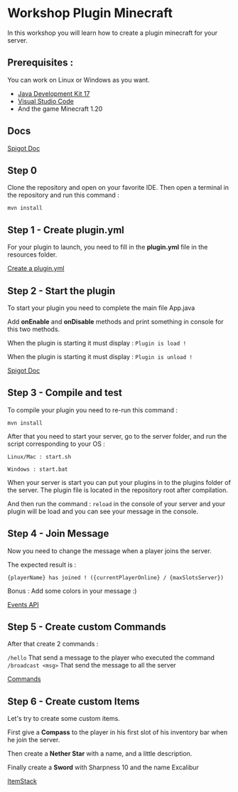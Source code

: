# Workshop Plugin Minecraft

In this workshop you will learn how to create a plugin minecraft for your server.

## Prerequisites :
You can work on Linux or Windows as you want.

- [Java Development Kit 17](https://www.oracle.com/java/technologies/javase/jdk17-archive-downloads.html)
- [Visual Studio Code](https://code.visualstudio.com/download)
- And the game Minecraft 1.20

## Docs
[Spigot Doc](https://hub.spigotmc.org/javadocs/spigot/index.html)

## Step 0
Clone the repository and open on your favorite IDE. Then open a terminal in the repository and run this command :

```mvn install```

## Step 1 - Create plugin.yml
For your plugin to launch, you need to fill in the **plugin.yml** file in the resources folder.

[Create a plugin.yml](https://www.spigotmc.org/wiki/plugin-yml/#required-attributes)

## Step 2 - Start the plugin
To start your plugin you need to complete the main file App.java

Add **onEnable** and **onDisable** methods and print something in console for this two methods.

When the plugin is starting it must display : ``Plugin is load !``

When the plugin is starting it must display : ``Plugin is unload !``

[Spigot Doc](https://hub.spigotmc.org/javadocs/spigot/index.html)

## Step 3 - Compile and test

To compile your plugin you need to re-run this command : 

```mvn install```

After that you need to start your server, go to the server folder, and run the script corresponding to your OS :

```Linux/Mac : start.sh```

```Windows : start.bat```

When your server is start you can put your plugins in to the plugins folder of the server. The plugin file is located in the repository root after compilation.

And then run the command : ``reload`` in the console of your server and your plugin will be load and you can see your message in the console.

## Step 4 - Join Message

Now you need to change the message when a player joins the server.

The expected result is :

``{playerName} has joined ! ({currentPlayerOnline} / {maxSlotsServer})``

Bonus : Add some colors in your message :)

[Events API](https://www.spigotmc.org/wiki/using-the-event-api/)

## Step 5 - Create custom Commands

After that create 2 commands : 

``/hello`` That send a message to the player who executed the command
``/broadcast <msg>`` That send the message to all the server

[Commands](https://hub.spigotmc.org/javadocs/spigot/org/bukkit/command/Command.html)

## Step 6 - Create custom Items

Let's try to create some custom items.

First give a **Compass** to the player in his first slot of his inventory bar when he join the server.

Then create a **Nether Star** with a name, and a little description.

Finally create a **Sword** with Sharpness 10 and the name Excalibur

[ItemStack](https://hub.spigotmc.org/javadocs/spigot/org/bukkit/inventory/ItemStack.html)



